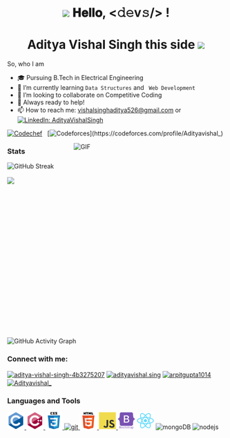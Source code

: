 <h1 align="center"><img src="https://media.giphy.com/media/CV8n4vC6r9b5J3JZd9/giphy.gif" width="30px"> 𝐇𝐞𝐥𝐥𝐨, <𝚍𝚎v𝚜/> ! 
<br>
<h1 align="center">Aditya Vishal Singh this side  <img src="https://images-wixmp-ed30a86b8c4ca887773594c2.wixmp.com/f/6f924d23-b587-49a8-aa9d-b55939eee262/d8fxvvu-419b10c7-b218-422d-861d-5f546b64702a.gif?token=eyJ0eXAiOiJKV1QiLCJhbGciOiJIUzI1NiJ9.eyJzdWIiOiJ1cm46YXBwOjdlMGQxODg5ODIyNjQzNzNhNWYwZDQxNWVhMGQyNmUwIiwiaXNzIjoidXJuOmFwcDo3ZTBkMTg4OTgyMjY0MzczYTVmMGQ0MTVlYTBkMjZlMCIsIm9iaiI6W1t7InBhdGgiOiJcL2ZcLzZmOTI0ZDIzLWI1ODctNDlhOC1hYTlkLWI1NTkzOWVlZTI2MlwvZDhmeHZ2dS00MTliMTBjNy1iMjE4LTQyMmQtODYxZC01ZjU0NmI2NDcwMmEuZ2lmIn1dXSwiYXVkIjpbInVybjpzZXJ2aWNlOmZpbGUuZG93bmxvYWQiXX0.eQRrpIj0wPZGhCTVrcKQSt36HR9Oa52i78SsUK8utH0" width="120px">
</h1>

So, who I am
- 🎓 Pursuing B.Tech in Electrical Engineering
- 🌱 I’m currently learning `Data Structures` and ` Web Development`
- 👯 I’m looking to collaborate on Competitive Coding
- 💬 Always ready to help!
- 📫 How to reach me: vishalsinghaditya526@gmail.com or [![LinkedIn: AdityaVishalSingh](https://img.shields.io/badge/-AdityaVishalSingh-blue?style=flat-square&logo=Linkedin&logoColor=white&link=https://www.linkedin.com/in/aditya-vishal-singh-4b3275207/)](https://www.linkedin.com/in/aditya-vishal-singh-4b3275207/)

[![Codechef](https://cp-logo.vercel.app/codechef/aditya_7101)](https://www.codechef.com/users/aditya_7101)&nbsp;&nbsp;&nbsp;[![Codeforces](https://cp-logo.vercel.app/codeforces/Adityavishal_)](https://codeforces.com/profile/Adityavishal_)

<img align="right" alt="GIF" src="https://ik.imagekit.io/dresma/Dresma_Library/software-engineer_5ZbEg3ObGvN.gif" width="350" height="450" />

### Stats
![GitHub Streak](https://github-readme-streak-stats.herokuapp.com/?user=aditya2021-vishu&theme=tokyonight&count_private=true)


<a href="https://github.com/aditya2021-vishu/github-readme-stats"><img align="center" src="https://github-readme-stats.vercel.app/api/top-langs/?username=aditya2021-vishu&layout=compact&theme=buefy&hide_border=true" /></a>
<!--

![Arpit's wakatime stats](https://github-readme-stats.vercel.app/api/wakatime?username=arpitgupta1014&layout=compact)
-->
![GitHub Activity Graph](https://activity-graph.herokuapp.com/graph?username=aditya2021-vishu&theme=github&count_private=true)

<h3 align="left">Connect with me:</h3>
<p align="left">
<a href="https://www.linkedin.com/in/aditya-vishal-singh-4b3275207" target="blank"><img align="center" src="https://cdn.jsdelivr.net/npm/simple-icons@3.0.1/icons/linkedin.svg" alt="aditya-vishal-singh-4b3275207" height="30" width="40" /></a>
<a href="https://instagram.com/adityavishal.singh" target="blank"><img align="center" src="https://cdn.jsdelivr.net/npm/simple-icons@3.0.1/icons/instagram.svg" alt="adityavishal.sing" height="30" width="40" /></a>
<a href="https://www.codechef.com/users/aditya_7101" target="blank"><img align="center" src="https://cdn.jsdelivr.net/npm/simple-icons@3.1.0/icons/codechef.svg" alt="arpitgupta1014" height="30" width="40" /></a>
<a href="https://codeforces.com/profile/Adityavishal_" target="blank"><img align="center" src="https://cdn.jsdelivr.net/npm/simple-icons@3.0.1/icons/codeforces.svg" alt="Adityavishal_" height="30" width="40" /></a>
</p>

<h3>Languages and Tools</h3>
<p align="left"> 
 </a> <a href="https://www.cprogramming.com/" target="_blank"> <img src="https://raw.githubusercontent.com/devicons/devicon/master/icons/c/c-original.svg" alt="c" width="40" height="40"/> </a> <a href="https://www.w3schools.com/cpp/" target="_blank"> <img src="https://raw.githubusercontent.com/devicons/devicon/master/icons/cplusplus/cplusplus-original.svg" alt="cplusplus" width="40" height="40"/> </a> <a href="https://www.w3schools.com/css/" target="_blank"> <img src="https://raw.githubusercontent.com/devicons/devicon/master/icons/css3/css3-original-wordmark.svg" alt="css3" width="40" height="40"/> </a> <a href="https://git-scm.com/" target="_blank"> <img src="https://www.vectorlogo.zone/logos/git-scm/git-scm-icon.svg" alt="git" width="40" height="40"/> </a> <a href="https://www.w3.org/html/" target="_blank"> <img src="https://raw.githubusercontent.com/devicons/devicon/master/icons/html5/html5-original-wordmark.svg" alt="html5" width="40" height="40"/> </a> <a href="https://developer.mozilla.org/en-US/docs/Web/JavaScript" target="_blank"> <img src="https://raw.githubusercontent.com/devicons/devicon/master/icons/javascript/javascript-original.svg" alt="javascript" width="40" height="40"/> </a>
<img src="https://raw.githubusercontent.com/devicons/devicon/master/icons/bootstrap/bootstrap-plain-wordmark.svg" alt="bootstrap" width="40" height="40"/> </a>
<img src="https://raw.githubusercontent.com/devicons/devicon/master/icons/react/react-original.svg" alt="Reactjs" width="40" height="40"/> </a>
<img src="https://techcrunch.com/wp-content/uploads/2019/06/MongoDB_Logo_FullColorBlack_RGB.png" alt="mongoDB" width="40" height="40"/> </a>
<img src="https://encrypted-tbn0.gstatic.com/images?q=tbn:ANd9GcQ2JEBlTE9UUk_6dL6oWeY4qYp7cexriJ5AcA&usqp=CAU" alt="nodejs" width="40" height="40"/> </a>

</center>

</p>
